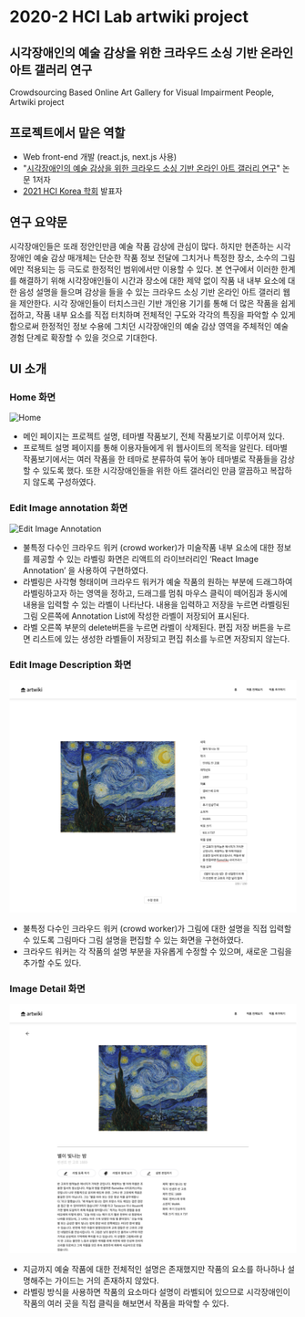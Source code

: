 # 2020-2 HCI Lab artwiki project

## 시각장애인의 예술 감상을 위한 크라우드 소싱 기반 온라인 아트 갤러리 연구

Crowdsourcing Based Online Art Gallery for Visual Impairment People, Artwiki project

## 프로젝트에서 맡은 역할

* Web front-end 개발 \(react.js, next.js 사용\)
* "[시각장애인의 예술 감상을 위한 크라우드 소싱 기반 온라인 아트 갤러리 연구](https://github.com/seungwon2/Artwiki/tree/5e131d25b0b0e249e307c6eda5c5f8794603d623/docs/README.md)" 논문 1저자
* [2021 HCI Korea 학회](https://github.com/seungwon2/Artwiki/tree/5e131d25b0b0e249e307c6eda5c5f8794603d623/docs/README.md) 발표자

## 연구 요약문

시각장애인들은 또래 정안인만큼 예술 작품 감상에 관심이 많다. 하지만 현존하는 시각 장애인 예술 감상 매개체는 단순한 작품 정보 전달에 그치거나 특정한 장소, 소수의 그림에만 적용되는 등 극도로 한정적인 범위에서만 이용할 수 있다. 본 연구에서 이러한 한계를 해결하기 위해 시각장애인들이 시간과 장소에 대한 제약 없이 작품 내 내부 요소에 대한 음성 설명을 들으며 감상을 들을 수 있는 크라우드 소싱 기반 온라인 아트 갤러리 웹을 제안한다. 시각 장애인들이 터치스크린 기반 개인용 기기를 통해 더 많은 작품을 쉽게 접하고, 작품 내부 요소를 직접 터치하며 전체적인 구도와 각각의 특징을 파악할 수 있게 함으로써 한정적인 정보 수용에 그치던 시각장애인의 예술 감상 영역을 주체적인 예술 경험 단계로 확장할 수 있을 것으로 기대한다.



## UI 소개

### Home 화면

![Home](.gitbook/assets/home.png)

* 메인 페이지는 프로젝트 설명, 테마별 작품보기, 전체 작품보기로 이루어져 있다.
* 프로젝트 설명 페이지를 통해 이용자들에게 위 웹사이트의 목적을 알린다. 테마별 작품보기에서는 여러 작품을 한 테마로 분류하여 묶어 놓아 테마별로 작품들을 감상할 수 있도록 했다. 또한 시각장애인들을 위한 아트 갤러리인 만큼 깔끔하고 복잡하지 않도록 구성하였다.

### Edit Image annotation 화면

![Edit Image Annotation](.gitbook/assets/annotation.png)

* 불특정 다수인 크라우드 워커 \(crowd worker\)가 미술작품 내부 요소에 대한 정보를 제공할 수 있는 라벨링 화면은 리액트의 라이브러리인 ‘React Image Annotation’ 을 사용하여 구현하였다.
* 라벨링은 사각형 형태이며 크라우드 워커가 예술 작품의 원하는 부분에 드래그하여 라벨링하고자 하는 영역을 정하고, 드래그를 멈춰 마우스 클릭이 떼어짐과 동시에 내용을 입력할 수 있는 라벨이 나타난다. 내용을 입력하고 저장을 누르면 라벨링된 그림 오른쪽에 Annotation List에 작성한 라벨이 저장되어 표시된다.
* 라벨 오른쪽 부분의 delete버튼을 누르면 라벨이 삭제된다. 편집 저장 버튼을 누르면 리스트에 있는 생성한 라벨들이 저장되고 편집 취소를 누르면 저장되지 않는다.

### Edit Image Description 화면

![Edit Image Description](.gitbook/assets/desc_edit.png)

* 불특정 다수인 크라우드 워커 \(crowd worker\)가 그림에 대한 설명을 직접 입력할 수 있도록 그림마다 그림 설명을 편집할 수 있는 화면을 구현하였다.
* 크라우드 워커는 각 작품의 설명 부분을 자유롭게 수정할 수 있으며, 새로운 그림을 추가할 수도 있다.

### Image Detail 화면

![Detail](.gitbook/assets/detail.png)

* 지금까지 예술 작품에 대한 전체적인 설명은 존재했지만 작품의 요소를 하나하나 설명해주는 가이드는 거의 존재하지 않았다.
* 라벨링 방식을 사용하면 작품의 요소마다 설명이 라벨되어 있으므로 시각장애인이 작품의 여러 곳을 직접 클릭을 해보면서 작품을 파악할 수 있다.

